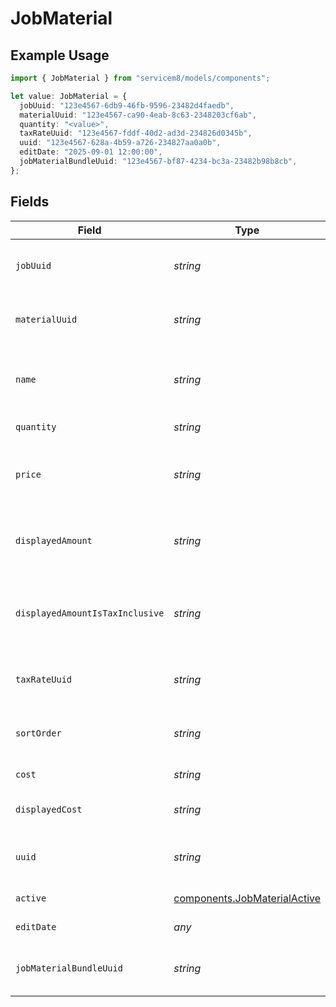 # JobMaterial

## Example Usage

```typescript
import { JobMaterial } from "servicem8/models/components";

let value: JobMaterial = {
  jobUuid: "123e4567-6db9-46fb-9596-23482d4faedb",
  materialUuid: "123e4567-ca90-4eab-8c63-2348203cf6ab",
  quantity: "<value>",
  taxRateUuid: "123e4567-fddf-40d2-ad3d-234826d0345b",
  uuid: "123e4567-628a-4b59-a726-234827aa0a0b",
  editDate: "2025-09-01 12:00:00",
  jobMaterialBundleUuid: "123e4567-bf87-4234-bc3a-23482b98b8cb",
};
```

## Fields

| Field                                                                                                                                                                                                                                    | Type                                                                                                                                                                                                                                     | Required                                                                                                                                                                                                                                 | Description                                                                                                                                                                                                                              | Example                                                                                                                                                                                                                                  |
| ---------------------------------------------------------------------------------------------------------------------------------------------------------------------------------------------------------------------------------------- | ---------------------------------------------------------------------------------------------------------------------------------------------------------------------------------------------------------------------------------------- | ---------------------------------------------------------------------------------------------------------------------------------------------------------------------------------------------------------------------------------------- | ---------------------------------------------------------------------------------------------------------------------------------------------------------------------------------------------------------------------------------------- | ---------------------------------------------------------------------------------------------------------------------------------------------------------------------------------------------------------------------------------------- |
| `jobUuid`                                                                                                                                                                                                                                | *string*                                                                                                                                                                                                                                 | :heavy_minus_sign:                                                                                                                                                                                                                       | The UUID of the job this material is associated with. This is a required field that establishes the relationship between the job material and its parent job.                                                                            | 123e4567-6db9-46fb-9596-23482d4faedb                                                                                                                                                                                                     |
| `materialUuid`                                                                                                                                                                                                                           | *string*                                                                                                                                                                                                                                 | :heavy_minus_sign:                                                                                                                                                                                                                       | The UUID of the material catalog item this job material is based on. Links the job material to the corresponding material in the materials catalog.                                                                                      | 123e4567-ca90-4eab-8c63-2348203cf6ab                                                                                                                                                                                                     |
| `name`                                                                                                                                                                                                                                   | *string*                                                                                                                                                                                                                                 | :heavy_minus_sign:                                                                                                                                                                                                                       | The name of the material item used on the job. This is displayed on invoices and is used to identify the material to the customer. The name typically comes from the associated material object but can be customized per job.           |                                                                                                                                                                                                                                          |
| `quantity`                                                                                                                                                                                                                               | *string*                                                                                                                                                                                                                                 | :heavy_check_mark:                                                                                                                                                                                                                       | The quantity of this material used on the job. This field is mandatory and cannot be empty.                                                                                                                                              |                                                                                                                                                                                                                                          |
| `price`                                                                                                                                                                                                                                  | *string*                                                                                                                                                                                                                                 | :heavy_minus_sign:                                                                                                                                                                                                                       | The unit price of the material excluding tax. Used in calculations to determine the total price for this line item on the job. The system may automatically adjust this value to maintain consistency with tax-inclusive pricing.        |                                                                                                                                                                                                                                          |
| `displayedAmount`                                                                                                                                                                                                                        | *string*                                                                                                                                                                                                                                 | :heavy_minus_sign:                                                                                                                                                                                                                       | The unit price amount as displayed on invoices and quotes. This can be either tax-inclusive or tax-exclusive depending on the displayed_amount_is_tax_inclusive field value. Used for presentation to customers.                         |                                                                                                                                                                                                                                          |
| `displayedAmountIsTaxInclusive`                                                                                                                                                                                                          | *string*                                                                                                                                                                                                                                 | :heavy_minus_sign:                                                                                                                                                                                                                       | Boolean flag indicating whether the displayed_amount includes tax (true) or excludes tax (false). This controls how prices are presented to customers and determines which price value (inclusive or exclusive) is used in calculations. |                                                                                                                                                                                                                                          |
| `taxRateUuid`                                                                                                                                                                                                                            | *string*                                                                                                                                                                                                                                 | :heavy_minus_sign:                                                                                                                                                                                                                       | The UUID of the tax rate applied to this job material. Determines how tax is calculated for this specific line item.                                                                                                                     | 123e4567-fddf-40d2-ad3d-234826d0345b                                                                                                                                                                                                     |
| `sortOrder`                                                                                                                                                                                                                              | *string*                                                                                                                                                                                                                                 | :heavy_minus_sign:                                                                                                                                                                                                                       | Integer value controlling the display order of materials on a job. Lower values appear first in lists. Used to customize the presentation order of materials on quotes, invoices and job forms.                                          |                                                                                                                                                                                                                                          |
| `cost`                                                                                                                                                                                                                                   | *string*                                                                                                                                                                                                                                 | :heavy_minus_sign:                                                                                                                                                                                                                       | The cost of the material for this job. This is the ex-tax amount.                                                                                                                                                                        |                                                                                                                                                                                                                                          |
| `displayedCost`                                                                                                                                                                                                                          | *string*                                                                                                                                                                                                                                 | :heavy_minus_sign:                                                                                                                                                                                                                       | The cost of the material for this job, displayed as inc-tax or ex-tax depending on jobMaterial.displayed_amount_is_tax_inclusive.                                                                                                        |                                                                                                                                                                                                                                          |
| `uuid`                                                                                                                                                                                                                                   | *string*                                                                                                                                                                                                                                 | :heavy_minus_sign:                                                                                                                                                                                                                       | Unique identifier for this record                                                                                                                                                                                                        | 123e4567-628a-4b59-a726-234827aa0a0b                                                                                                                                                                                                     |
| `active`                                                                                                                                                                                                                                 | [components.JobMaterialActive](../../models/components/jobmaterialactive.md)                                                                                                                                                             | :heavy_minus_sign:                                                                                                                                                                                                                       | Record active/deleted flag.  Valid values are [0,1]                                                                                                                                                                                      |                                                                                                                                                                                                                                          |
| `editDate`                                                                                                                                                                                                                               | *any*                                                                                                                                                                                                                                    | :heavy_minus_sign:                                                                                                                                                                                                                       | Timestamp at which record was last modified                                                                                                                                                                                              | 2025-09-01 12:00:00                                                                                                                                                                                                                      |
| `jobMaterialBundleUuid`                                                                                                                                                                                                                  | *string*                                                                                                                                                                                                                                 | :heavy_minus_sign:                                                                                                                                                                                                                       | UUID of a JobMaterialBundle which this JobMaterial belongs to. The default value is blank, which means that the JobMaterial is not part of a JobMaterialBundle.                                                                          | 123e4567-bf87-4234-bc3a-23482b98b8cb                                                                                                                                                                                                     |
